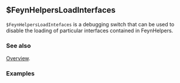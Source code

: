 ## $FeynHelpersLoadInterfaces

`$FeynHelpersLoadIntefaces` is a debugging switch that can be used to disable the loading of particular interfaces contained in FeynHelpers.

### See also

[Overview](Extra/FeynHelpers.md).

### Examples